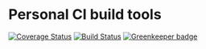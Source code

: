 # Personal CI build tools

[![Coverage Status](https://coveralls.io/repos/github/Alorel/personal-build-tools/badge.svg?branch=4.4.8)](https://coveralls.io/github/Alorel/personal-build-tools?branch=4.4.8)
[![Build Status](https://travis-ci.com/Alorel/personal-build-tools.svg?branch=4.4.8)](https://travis-ci.com/Alorel/personal-build-tools)
[![Greenkeeper badge](https://badges.greenkeeper.io/Alorel/ngx-decorators.svg)](https://greenkeeper.io/)
